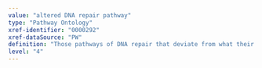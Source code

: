 ```yaml
---
value: "altered DNA repair pathway"
type: "Pathway Ontology"
xref-identifier: "0000292"
xref-dataSource: "PW"
definition: "Those pathways of DNA repair that deviate from what their normal course should be. Aberrant pathways of DNA repair, alone or in combination with other pathways underlie various diseases."
level: "4"
---
```

